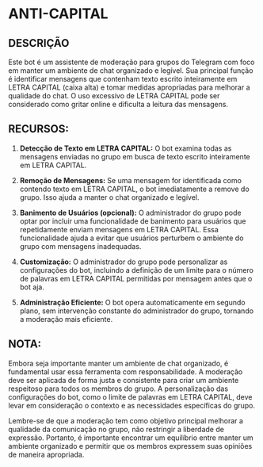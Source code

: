 # ANTI-CAPITAL
## DESCRIÇÃO
Este bot é um assistente de moderação para grupos do Telegram com foco em manter um ambiente de chat organizado e legível. Sua principal função é identificar mensagens que contenham texto escrito inteiramente em LETRA CAPITAL (caixa alta) e tomar medidas apropriadas para melhorar a qualidade do chat. O uso excessivo de LETRA CAPITAL pode ser considerado como gritar online e dificulta a leitura das mensagens.

## RECURSOS:
1. **Detecção de Texto em LETRA CAPITAL:** O bot examina todas as mensagens enviadas no grupo em busca de texto escrito inteiramente em LETRA CAPITAL.

2. **Remoção de Mensagens:** Se uma mensagem for identificada como contendo texto em LETRA CAPITAL, o bot imediatamente a remove do grupo. Isso ajuda a manter o chat organizado e legível.

3. **Banimento de Usuários (opcional):** O administrador do grupo pode optar por incluir uma funcionalidade de banimento para usuários que repetidamente enviam mensagens em LETRA CAPITAL. Essa funcionalidade ajuda a evitar que usuários perturbem o ambiente do grupo com mensagens inadequadas.

4. **Customização:** O administrador do grupo pode personalizar as configurações do bot, incluindo a definição de um limite para o número de palavras em LETRA CAPITAL permitidas por mensagem antes que o bot aja.

5. **Administração Eficiente:** O bot opera automaticamente em segundo plano, sem intervenção constante do administrador do grupo, tornando a moderação mais eficiente.

## NOTA:
Embora seja importante manter um ambiente de chat organizado, é fundamental usar essa ferramenta com responsabilidade. A moderação deve ser aplicada de forma justa e consistente para criar um ambiente respeitoso para todos os membros do grupo. A personalização das configurações do bot, como o limite de palavras em LETRA CAPITAL, deve levar em consideração o contexto e as necessidades específicas do grupo.

Lembre-se de que a moderação tem como objetivo principal melhorar a qualidade da comunicação no grupo, não restringir a liberdade de expressão. Portanto, é importante encontrar um equilíbrio entre manter um ambiente organizado e permitir que os membros expressem suas opiniões de maneira apropriada.
